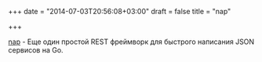 +++
date = "2014-07-03T20:56:08+03:00"
draft = false
title = "nap"

+++

<p><a href="https://github.com/crawford/nap">nap</a> - Еще один простой REST фреймворк для быстрого написания JSON сервисов на Go.</p>

